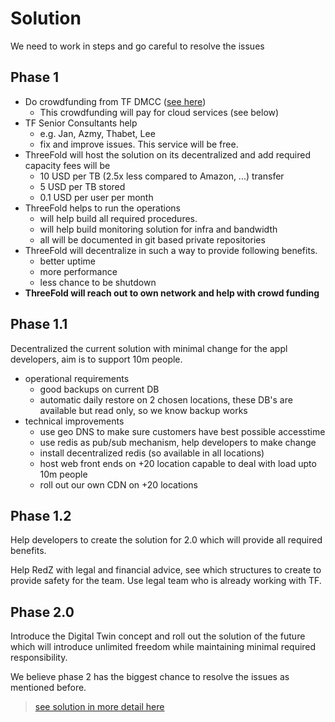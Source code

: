 # Solution

We need to work in steps and go careful to resolve the issues

## Phase 1

- Do crowdfunding from TF DMCC ([see here](redz/crowdfunding/cf.md))
  - This crowdfunding will pay for cloud services (see below)
- TF Senior Consultants help    
  - e.g. Jan, Azmy, Thabet, Lee
  - fix and improve issues. This service will be free.
- ThreeFold will host the solution on its decentralized and add required capacity fees will be
  - 10 USD per TB (2.5x less compared to Amazon, ...) transfer
  - 5 USD per TB stored
  - 0.1 USD per user per month
- ThreeFold helps to run the operations
  - will help build all required procedures.
  - will help build monitoring solution for infra and bandwidth
  - all will be documented in git based private repositories
- ThreeFold will decentralize in such a way to provide following benefits.
  - better uptime
  - more performance
  - less chance to be shutdown
- **ThreeFold will reach out to own network and help with crowd funding**


## Phase 1.1

Decentralized the current solution with minimal change for the appl developers, aim is to support 10m people.

- operational requirements
  - good backups on current DB
  - automatic daily restore on 2 chosen locations, these DB's are available but read only, so we know backup works
- technical improvements
  - use geo DNS to make sure customers have best possible accesstime
  - use redis as pub/sub mechanism, help developers to make change
  - install decentralized redis (so available in all locations)
  - host web front ends on +20 location capable to deal with load upto 10m people
  - roll out our own CDN on +20 locations

## Phase 1.2

Help developers to create the solution for 2.0 which will provide all required benefits.

Help RedZ with legal and financial advice, see which structures to create to provide safety for the team. Use legal team who is already working with TF.

## Phase 2.0

Introduce the Digital Twin concept and roll out the solution of the future which will introduce unlimited freedom while maintaining minimal required responsibility.

We believe phase 2 has the biggest chance to resolve the issues as mentioned before.

> [see solution in more detail here](redz/solution/solution_vs_issues.md)